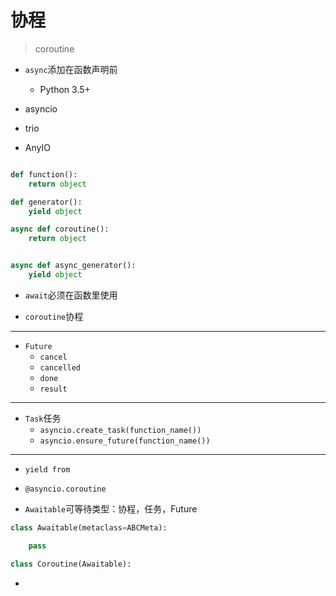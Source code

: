 # 协程
> coroutine

- `async`添加在函数声明前
    - Python 3.5+

- asyncio
- trio
- AnyIO


```py

def function():
    return object

def generator():
    yield object

async def coroutine():
    return object


async def async_generator():
    yield object
```


- `await`必须在函数里使用


- `coroutine`协程


---
- `Future`
    - `cancel`
    - `cancelled`
    - `done`
    - `result`


---
- `Task`任务
    - `asyncio.create_task(function_name())`
    - `asyncio.ensure_future(function_name())`
---

- `yield from`
- `@asyncio.coroutine`


- `Awaitable`可等待类型：协程，任务，Future
```py
class Awaitable(metaclass=ABCMeta):

    pass

class Coroutine(Awaitable):
```

-

